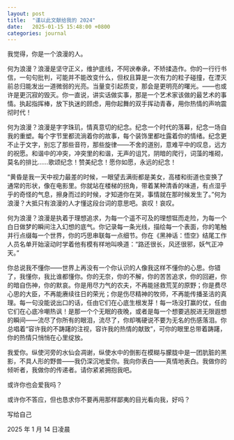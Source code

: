 ```yaml
---
layout: post
title:  "谨以此文献给我的 2024"
date:   2025-01-15 15:48:00 +0800
categories: journal
---
```

我觉得，你是一个浪漫的人。

何为浪漫？浪漫是坚守正义，维护底线，不阿谀奉承，不矫揉造作。你的一行行书信，一句句批判，可能并不能改变什么，但权且算是一次有力的粒子碰撞，在湮灭前总归能发出一道微弱的光亮。当量变引起质变，那会是更明亮的曙光。——也或许是更沉寂的毁灭。你一直说，讲实话做实事，那是一个艺术家该做的最艺术的事情。执起指挥棒，放下执迷的顾虑，用你起舞的双手挥动青春，用你热情的声响震彻时代！

何为浪漫？浪漫是字字珠玑，情真意切的纪念。纪念一个时代的落幕，纪念一场自我的重塑。每个字节里都流淌着你的故事，每个装饰里都吐露着你的情绪。纪念更不止于文字，别忘了那些音符，那些旋律——不舍的道别，意难平中的叹息，远方的祝愿。和谐中的冲突，冲突里的和谐，无声的诅咒，阴暗的爬行，词藻的堆砌，莫名的排比……歌颂纪念！赞美纪念！愿你如愿，永远的纪念！

“黄昏是我一天中视力最差的时候，一眼望去满街都是美女，高楼和街道也变换了通常的形状，像在电影里。你就站在楼梯的拐角，带着某种清香的味道，有点湿乎乎的奇怪的气息，擦身而过的时候，才知道你在哭，事情就在那时候发生了。”何为浪漫？大抵只有浪漫的人才懂这段台词的意思吧。哀叹！哀叹。

何为浪漫？浪漫是执着于理想追求，为每一个遥不可及的理想铤而走险，为每一个白日做梦的瞬间注入幻想的底气。你记录每一条光线，描绘每一个表面，你的笔触并行点缀每一个世界，你的巧思串联每一点细节。你在《黑神话：悟空》结尾工作人员名单开始滚动时学着他有模有样地叫唤道：“路还很长，风还很邪，妖气正冲天。”

你总说我不懂你——世界上再没有一个你认识的人像我这样不懂你的心思。你错了，我懂你，我比谁都懂你。你的无奈，你的不解，你的苦苦追求，你的回避，你的暗自伤神，你的默哀。你是用尽力气的农夫，不再能拯救荒芜的原野；你是费尽心思的大臣，不再能赓续往日的荣光；你是伤尽精神的牧师，不再能传播圣洁的真理。每一句没能说出口的话，任由它们在心底生根发芽！每一场没打赢的仗，任由它们在心底冷嘲热讽！是那一个个无眠的夜晚，或者是每一个想要逃脱进无限遐想的瞬间——流尽了你所有的眼泪，流尽了，你却嘴硬说不要为无名的伤感落泪。你总唱着“容许我的不踌躇的注视，容许我的热情的献致”，可你的眼里总带着踌躇，你的热情只悄悄在心里绽放。

我爱你。纵使河旁的水仙会凋谢，纵使水中的倒影在模糊与朦胧中是一团肮脏的黑影，不具人形的野兽——我仍深沉地爱你。我向你表白——真情地表白。我做你的倾听者，我做你的传递者。请你紧紧拥抱我吧。

或许你也会爱我吗？

或许你不答应，但也恳求你不要再用那样鄙夷的目光看向我，好吗？

写给自己

2025 年 1 月 14 日凌晨